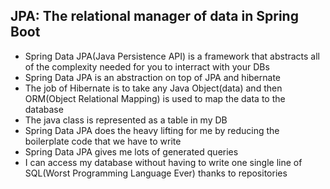 ## JPA: The relational manager of data in Spring Boot
- Spring Data JPA(Java Persistence API) is a framework that abstracts all of the complexity needed for you to interract with your DBs
- Spring Data JPA is an abstraction on top of JPA and hibernate
- The job of Hibernate is to take any Java Object(data) and then ORM(Object Relational Mapping) is used to map the data to the database
- The java class is represented as a table in my DB
- Spring Data JPA does the heavy lifting for me by reducing the boilerplate code that we have to write
- Spring Data JPA gives me lots of generated queries
- I can access my database without having to write one single line of SQL(Worst Programming Language Ever) thanks to repositories